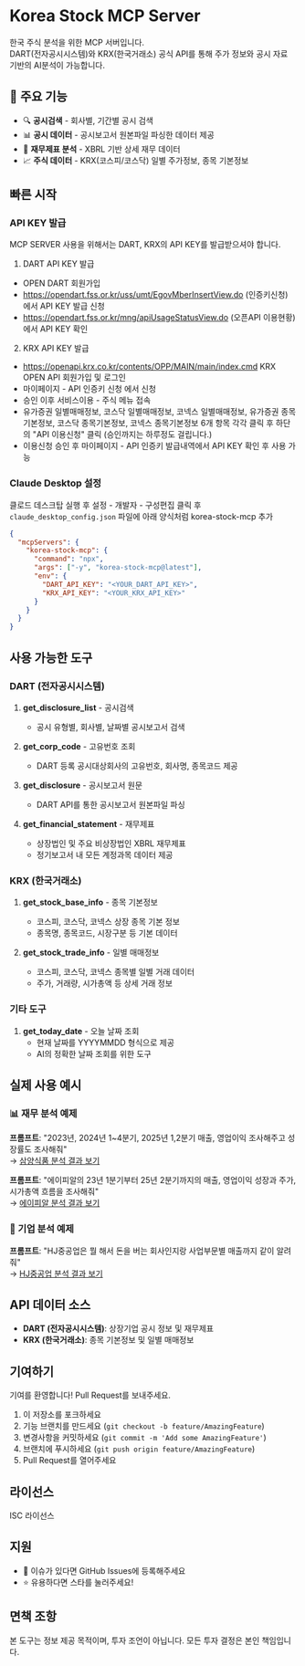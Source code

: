 # Korea Stock MCP Server

한국 주식 분석을 위한 MCP 서버입니다.  
DART(전자공시시스템)와 KRX(한국거래소) 공식 API를 통해 주가 정보와 공시 자료 기반의 AI분석이 가능합니다.

## 🎯 주요 기능

- 🔍 **공시검색** - 회사별, 기간별 공시 검색
- 📊 **공시 데이터** - 공시보고서 원본파일 파싱한 데이터 제공
- 💼 **재무제표 분석** - XBRL 기반 상세 재무 데이터
- 📈 **주식 데이터** - KRX(코스피/코스닥) 일별 주가정보, 종목 기본정보

## 빠른 시작

### API KEY 발급

MCP SERVER 사용을 위해서는 DART, KRX의 API KEY를 발급받으셔야 합니다.

1. DART API KEY 발급

- OPEN DART 회원가입
- https://opendart.fss.or.kr/uss/umt/EgovMberInsertView.do (인증키신청) 에서 API KEY 발급 신청
- https://opendart.fss.or.kr/mng/apiUsageStatusView.do (오픈API 이용현황) 에서 API KEY 확인

2. KRX API KEY 발급

- https://openapi.krx.co.kr/contents/OPP/MAIN/main/index.cmd KRX OPEN API 회원가입 및 로그인
- 마이페이지 - API 인증키 신청 에서 신청
- 승인 이후 서비스이용 - 주식 메뉴 접속
- 유가증권 일별매매정보, 코스닥 일별매매정보, 코넥스 일별매매정보, 유가증권 종목기본정보, 코스닥 종목기본정보, 코넥스 종목기본정보 6개 항목 각각 클릭 후 하단의 "API 이용신청" 클릭
  (승인까지는 하루정도 걸립니다.)
- 이용신청 승인 후 마이페이지 - API 인증키 발급내역에서 API KEY 확인 후 사용 가능

### Claude Desktop 설정

클로드 데스크탑 실행 후 설정 - 개발자 - 구성편집 클릭 후 `claude_desktop_config.json` 파일에 아래 양식처럼 korea-stock-mcp 추가

```json
{
  "mcpServers": {
    "korea-stock-mcp": {
      "command": "npx",
      "args": ["-y", "korea-stock-mcp@latest"],
      "env": {
        "DART_API_KEY": "<YOUR_DART_API_KEY>",
        "KRX_API_KEY": "<YOUR_KRX_API_KEY>"
      }
    }
  }
}
```

## 사용 가능한 도구

### DART (전자공시시스템)

1. **get_disclosure_list** - 공시검색

   - 공시 유형별, 회사별, 날짜별 공시보고서 검색

2. **get_corp_code** - 고유번호 조회

   - DART 등록 공시대상회사의 고유번호, 회사명, 종목코드 제공

3. **get_disclosure** - 공시보고서 원문

   - DART API를 통한 공시보고서 원본파일 파싱

4. **get_financial_statement** - 재무제표
   - 상장법인 및 주요 비상장법인 XBRL 재무제표
   - 정기보고서 내 모든 계정과목 데이터 제공

### KRX (한국거래소)

1. **get_stock_base_info** - 종목 기본정보

   - 코스피, 코스닥, 코넥스 상장 종목 기본 정보
   - 종목명, 종목코드, 시장구분 등 기본 데이터

2. **get_stock_trade_info** - 일별 매매정보
   - 코스피, 코스닥, 코넥스 종목별 일별 거래 데이터
   - 주가, 거래량, 시가총액 등 상세 거래 정보

### 기타 도구

1. **get_today_date** - 오늘 날짜 조회
   - 현재 날짜를 YYYYMMDD 형식으로 제공
   - AI의 정확한 날짜 조회를 위한 도구

## 실제 사용 예시

### 📊 재무 분석 예제

**프롬프트**: "2023년, 2024년 1~4분기, 2025년 1,2분기 매출, 영업이익 조사해주고 성장률도 조사해줘"  
→ [삼양식품 분석 결과 보기](./example/삼양식품.md)

**프롬프트**: "에이피알의 23년 1분기부터 25년 2분기까지의 매출, 영업이익 성장과 주가, 시가총액 흐름을 조사해줘"  
→ [에이피알 분석 결과 보기](./example/에이피알.md)

### 🏢 기업 분석 예제

**프롬프트**: "HJ중공업은 뭘 해서 돈을 버는 회사인지랑 사업부문별 매출까지 같이 알려줘"  
→ [HJ중공업 분석 결과 보기](./example/HJ중공업.md)

## API 데이터 소스

- **DART (전자공시시스템)**: 상장기업 공시 정보 및 재무제표
- **KRX (한국거래소)**: 종목 기본정보 및 일별 매매정보

## 기여하기

기여를 환영합니다! Pull Request를 보내주세요.

1. 이 저장소를 포크하세요
2. 기능 브랜치를 만드세요 (`git checkout -b feature/AmazingFeature`)
3. 변경사항을 커밋하세요 (`git commit -m 'Add some AmazingFeature'`)
4. 브랜치에 푸시하세요 (`git push origin feature/AmazingFeature`)
5. Pull Request를 열어주세요

## 라이선스

ISC 라이선스

## 지원

- 🐛 이슈가 있다면 GitHub Issues에 등록해주세요
- ⭐ 유용하다면 스타를 눌러주세요!

## 면책 조항

본 도구는 정보 제공 목적이며, 투자 조언이 아닙니다. 모든 투자 결정은 본인 책임입니다.
